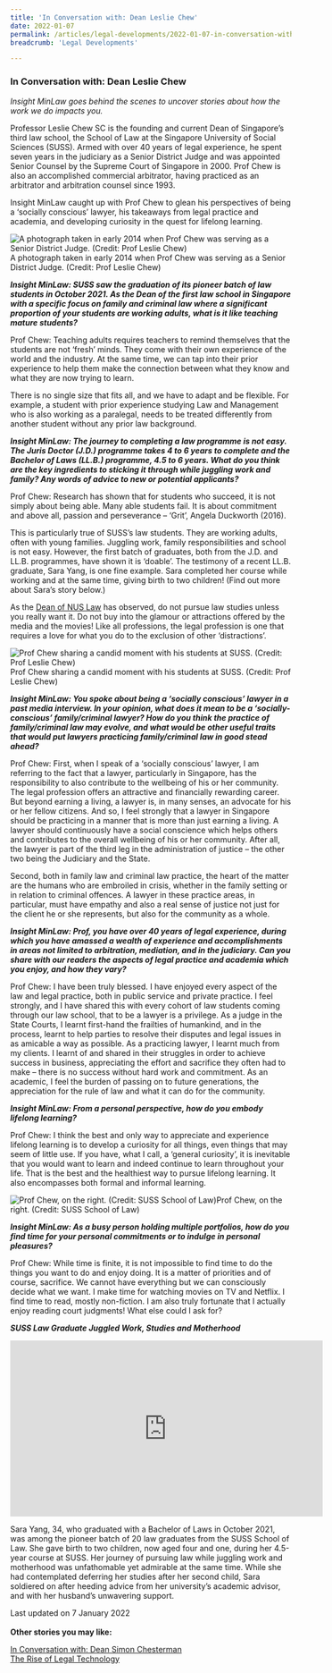 ```yaml
---
title: 'In Conversation with: Dean Leslie Chew'
date: 2022-01-07
permalink: /articles/legal-developments/2022-01-07-in-conversation-with-dean-leslie-chew
breadcrumb: 'Legal Developments'

---
```



### **In Conversation with: Dean Leslie Chew**

<i>Insight MinLaw goes behind the scenes to uncover stories about how the work we do impacts you.</i>
<br>

Professor Leslie Chew SC is the founding and current Dean of Singapore’s third law school, the School of Law at the Singapore University of Social Sciences (SUSS). Armed with over 40 years of legal experience, he spent seven years in the judiciary as a Senior District Judge and was appointed Senior Counsel by the Supreme Court of Singapore in 2000. Prof Chew is also an accomplished commercial arbitrator, having practiced as an arbitrator and arbitration counsel since 1993.

Insight MinLaw caught up with Prof Chew to glean his perspectives of being a ‘socially conscious’ lawyer, his takeaways from legal practice and academia, and developing curiosity in the quest for lifelong learning.

<div class="image">
  <img src="/images/SUSS Law Dean 1.png" title="A photograph taken in early 2014 when Prof Chew was serving as a Senior District Judge. (Credit: Prof Leslie Chew)" alt="A photograph taken in early 2014 when Prof Chew was serving as a Senior District Judge. (Credit: Prof Leslie Chew)">A photograph taken in early 2014 when Prof Chew was serving as a Senior District Judge. (Credit: Prof Leslie Chew)
</div>

<b><i>Insight MinLaw: SUSS saw the graduation of its pioneer batch of law students in October 2021. As the Dean of the first law school in Singapore with a specific focus on family and criminal law where a significant proportion of your students are working adults, what is it like teaching mature students?  </i></b>

Prof Chew: Teaching adults requires teachers to remind themselves that the students are not ‘fresh’ minds. They come with their own experience of the world and the industry. At the same time, we can tap into their prior experience to help them make the connection between what they know and what they are now trying to learn. 

There is no single size that fits all, and we have to adapt and be flexible.  For example, a student with prior experience studying Law and Management who is also working as a paralegal, needs to be treated differently from another student without any prior law background. 

<b><i>Insight MinLaw: The journey to completing a law programme is not easy. The Juris Doctor (J.D.) programme takes 4 to 6 years to complete and the Bachelor of Laws (LL.B.) programme, 4.5 to 6 years. What do you think are the key ingredients to sticking it through while juggling work and family? Any words of advice to new or potential applicants?</i></b>

Prof Chew: Research has shown that for students who succeed, it is not simply about being able. Many able students fail. It is about commitment and above all, passion and perseverance – ‘Grit’, Angela Duckworth (2016). 

This is particularly true of SUSS’s law students. They are working adults, often with young families. Juggling work, family responsibilities and school is not easy. However, the first batch of graduates, both from the J.D. and LL.B. programmes, have shown it is ‘doable’. The testimony of a recent LL.B. graduate, Sara Yang, is one fine example. Sara completed her course while working and at the same time, giving birth to two children! (Find out more about Sara’s story below.) 

As the <a href="https://insight.mlaw.gov.sg/articles/future-of-law/2021-10-27-in-conversation-with-dean-simon-chesterman" target="new">Dean of NUS Law</a> has observed, do not pursue law studies unless you really want it. Do not buy into the glamour or attractions offered by the media and the movies! Like all professions, the legal profession is one that requires a love for what you do to the exclusion of other ‘distractions’.  

<div class="image">
  <img src="/images/SUSS Law Dean 2.jpg" title="Prof Chew sharing a candid moment with his students at SUSS. (Credit: Prof Leslie Chew)" alt="Prof Chew sharing a candid moment with his students at SUSS. (Credit: Prof Leslie Chew)">Prof Chew sharing a candid moment with his students at SUSS. (Credit: Prof Leslie Chew)
</div>

<b><i>Insight MinLaw: You spoke about being a ‘socially conscious’ lawyer in a past media interview. In your opinion, what does it mean to be a ‘socially-conscious’ family/criminal lawyer? How do you think the practice of family/criminal law may evolve, and what would be other useful traits that would put lawyers practicing family/criminal law in good stead ahead?</i></b>

Prof Chew: First, when I speak of a ‘socially conscious’ lawyer, I am referring to the fact that a lawyer, particularly in Singapore, has the responsibility to also contribute to the wellbeing of his or her community. The legal profession offers an attractive and financially rewarding career. But beyond earning a living, a lawyer is, in many senses, an advocate for his or her fellow citizens. And so, I feel strongly that a lawyer in Singapore should be practicing in a manner that is more than just earning a living. A lawyer should continuously have a social conscience which helps others and contributes to the overall wellbeing of his or her community. After all, the lawyer is part of the third leg in the administration of justice – the other two being the Judiciary and the State.

Second, both in family law and criminal law practice, the heart of the matter are the humans who are embroiled in crisis, whether in the family setting or in relation to criminal offences. A lawyer in these practice areas, in particular, must have empathy and also a real sense of justice not just for the client he or she represents, but also for the community as a whole.

<b><i>Insight MinLaw: Prof, you have over 40 years of legal experience, during which you have amassed a wealth of experience and accomplishments in areas not limited to arbitration, mediation, and in the judiciary. Can you share with our readers the aspects of legal practice and academia which you enjoy, and how they vary?</i></b>

Prof Chew: I have been truly blessed. I have enjoyed every aspect of the law and legal practice, both in public service and private practice. I feel strongly, and I have shared this with every cohort of law students coming through our law school, that to be a lawyer is a privilege. As a judge in the State Courts, I learnt first-hand the frailties of humankind, and in the process, learnt to help parties to resolve their disputes and legal issues in as amicable a way as possible. As a practicing lawyer, I learnt much from my clients.  I learnt of and shared in their struggles in order to achieve success in business, appreciating the effort and sacrifice they often had to make – there is no success without hard work and commitment. As an academic, I feel the burden of passing on to future generations, the appreciation for the rule of law and what it can do for the community.  

<b><i>Insight MinLaw: From a personal perspective, how do you embody lifelong learning?</i></b>

Prof Chew: I think the best and only way to appreciate and experience lifelong learning is to develop a curiosity for all things, even things that may seem of little use. If you have, what I call, a ‘general curiosity’, it is inevitable that you would want to learn and indeed continue to learn throughout your life. That is the best and the healthiest way to pursue lifelong learning. It also encompasses both formal and informal learning. 

<div class="image">
  <img src="/images/SUSS Law Dean 3.jpg" title="Prof Chew, on the right. (Credit: SUSS School of Law)" alt="Prof Chew, on the right. (Credit: SUSS School of Law)">Prof Chew, on the right. (Credit: SUSS School of Law)
</div>

<b><i>Insight MinLaw: As a busy person holding multiple portfolios, how do you find time for your personal commitments or to indulge in personal pleasures?</i></b>

Prof Chew: While time is finite, it is not impossible to find time to do the things you want to do and enjoy doing. It is a matter of priorities and of course, sacrifice. We cannot have everything but we can consciously decide what we want. I make time for watching movies on TV and Netflix. I find time to read, mostly non-fiction. I am also truly fortunate that I actually enjoy reading court judgments! What else could I ask for?

<b><i>SUSS Law Graduate Juggled Work, Studies and Motherhood</i></b>

<iframe width="560" height="315" src="https://www.youtube.com/embed/sA8n8alSpCc" title="YouTube video player" frameborder="0" allow="accelerometer; autoplay; clipboard-write; encrypted-media; gyroscope; picture-in-picture" allowfullscreen></iframe>

Sara Yang, 34, who graduated with a Bachelor of Laws in October 2021, was among the pioneer batch of 20 law graduates from the SUSS School of Law. She gave birth to two children, now aged four and one, during her 4.5-year course at SUSS. Her journey of pursuing law while juggling work and motherhood was unfathomable yet admirable at the same time. While she had contemplated deferring her studies after her second child, Sara soldiered on after heeding advice from her university’s academic advisor, and with her husband’s unwavering support. 

Last updated on 7 January 2022
<br>
<br>
<b>Other stories you may like:</b>

<a href="https://insight.mlaw.gov.sg/articles/future-of-law/2021-10-27-in-conversation-with-dean-simon-chesterman" target="new">In Conversation with: Dean Simon Chesterman</a><br><a href="https://insight.mlaw.gov.sg/articles/future-of-law/2020-12-28-the-rise-of-legal-technology" target="new">The Rise of Legal Technology</a>
